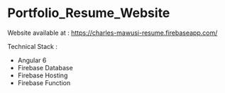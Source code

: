 # Portfolio_Resume_Website

Website available at : https://charles-mawusi-resume.firebaseapp.com/

Technical Stack :
- Angular 6
- Firebase Database
- Firebase Hosting
- Firebase Function
